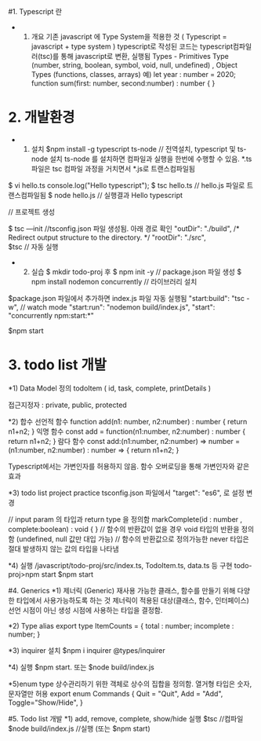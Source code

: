 
#1. Typescript 란 
* 1) 개요
기존 javascript 에 Type System을 적용한 것 ( Typescript = javascript + type system )
typescript로 작성된 코드는 typescript컴파일러(tsc)를 통해 javascript로 변환, 실행됨 
Types - Primitives Type (number, string, boolean, symbol, void, null, undefined) , Object Types (functions, classes, arrays) 
예) let year : number = 2020; 
   function sum(first: number, second:number) : number {  }  

# 2. 개발환경 
* 1) 설치 
 $npm install -g typescript ts-node   // 전역설치, typescript 및 ts-node 설치 
 ts-node 를 설치하면 컴파일과 실행을 한번에 수행할 수 있음. *.ts파일은 tsc 컴파일 과정을 거치면서 *.js로 트랜스컴파일됨 
 
$ vi hello.ts
  console.log("Hello typescript");
$ tsc hello.ts      // hello.js 파일로 트랜스컴파일됨 
$ node hello.js     // 실행결과 
  Hello typescript 

// 프로젝트 생성

$ tsc —init       //tsconfig.json 파일 생성됨. 아래 경로 확인 
      "outDir": "./build",                              /* Redirect output structure to the directory. */
     "rootDir": "./src",   
$tsc   // 자동 실행 

* 2) 실습 
$ mkdir todo-proj 후 
$ npm init -y    // package.json 파일 생성
$ npm install nodemon concurrently      // 라이브러리 설치 

$package.json 파일에서 추가하면 index.js 파일 자동 실행됨 
  "start:build": "tsc -w",      // watch mode 
    "start:run": "nodemon build/index.js",
    "start": "concurrently npm:start:*"

$npm start 

# 3. todo list 개발 
*1) Data Model 정의
   todoItem ( id, task, complete, printDetails ) 
   
   접근지정자  : private, public, protected 
   
*2) 합수
선언적 함수 
  function add(n1: number, n2:number) : number {
      return n1+n2;
  }
익명 함수
  const add = function(n1:number, n2:number) : number {
    return n1+n2;
  }
람다 함수 
  const add:(n1:number, n2:number) => number = (n1:number, n2:number) : number => {
     return n1+n2;
  }
  
 Typescript에서는 가변인자를 허용하지 않음. 함수 오버로딩을 통해 가변인자와 같은 효과 
 
 *3) todo list project practice 
  tsconfig.json 파일에서     "target": "es6",    로 설정 변경 
   
   // input param 의 타입과 return type 을 정의함 
   markComplete(id : number , complete:boolean) : void  { } 
   // 함수의 반환값이 없을 경우 void 타입의 반환을 정의함 (undefined, null 값만 대입 가능)
   // 함수의 반환값으로 정의가능한 never 타입은 절대 발생하지 않는 값의 타입을 나타냄 

*4) 실행
/javascript/todo-proj/src/index.ts, TodoItem.ts, data.ts 등 구현 
todo-proj>npm start 
$npm start 

#4. Generics 
*1) 제너릭 (Generic) 
   재사용 가능한 클래스, 함수를 만들기 위해 다양한 타입에서 사용가능하도록 하는 것 
   제너릭이 적용된 대상(클래스, 함수, 인터페이스) 선언 시점이 아닌 생성 시점에 사용하는 타입을 결정함. 
   
*2) Type alias 
   export type ItemCounts = {
    total : number;
    incomplete : number;
   }
   
*3) inquirer 설치 
  $npm i inquirer @types/inquirer 
  
*4) 실행
  $npm start. 또는  $node build/index.js 
  
*5)enum type 
   상수관리하기 위한 객체로 상수의 집합을 정의함. 열거형 타입은 숫자, 문자열만 허용 
   export enum Commands {
       Quit = "Quit",
       Add = "Add",
       Toggle="Show/Hide",
   }

#5. Todo list 개발
*1) add, remove, complete, show/hide 실행
    $tsc       //컴파일
    $node build/index.js      //실행 (또는 $npm start) 
    
    

   
